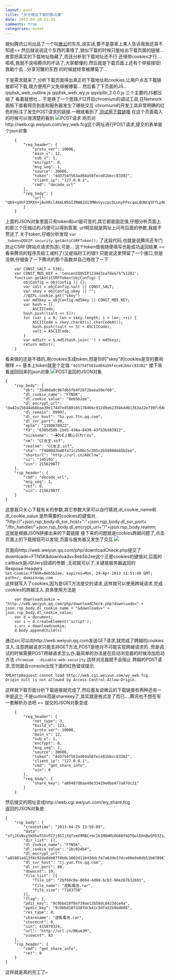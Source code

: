 ```yaml
---
layout: post
title: "关于微云下载的那点事"
date: 2013-04-28 21:31
comments: true
categories: notes
---
```


貌似腾讯公司出品了一个叫[微云](http://www.weiyun.com/index.html)的东东,说实话,要不是基家上某人告诉我我还真不知道==
然后就说说这个东西的事情了,貌似下载的时候只能给出下载页面的链接...故意把真实的下载地址隐藏了,而且分析到下载地址还不行
还得带cookies才行....咳咳,我就不说啥腾讯的坏话了,大家都懂的.然后就是下载页面上还有个举报按钮!我勒个去...分享河蟹的东西
的时候就经常被爆菊了...

于是需求就来了,分析下载页面得出真正的下载地址和cookies,让用户点击下载链接即可下载,既方便用户又免得被爆菊...
然后看了下页面的JS... qqdisk_web_outlink.js qqdisk_web_wy.js qqviplib_2.0.0.js 三个主要的JS都压缩了
看着就想吐... 于是换了一个思路,F12开启chromium的调试工具,在Network面板下查看网页到底和服务器发生了哪些交互
chromium的开发工具非常明确的红色的标注了发生POST请求的链接.一眼就看到了.[测试用下载链接](http://www.weiyun.com/web/outlink.html?Q69+qVhF33RXX+jAvhRil4kmLW5GIZRW8Zd13MWsUyvzpcDLunyFPxcqaLdUNtq5FfLp9Oj65Xr2XxTn298qsOWHWHqVdGuP7q1xMT4Do/y34dP00q4H7gpr94udJr/d2H23l0QGIKteptOEY1bTYLwkc+BRRdYEFvNb36XnUMBrS8pMf8RqoLJiAPrbXgYeBFvAwJu13QPHiQOe2lxS2i+V7/UDRpJr2qz8FqnOTHSQhaNXD+8s7uZIyaWH8INMc1Ls9Ay1XOc=)
在这个页面载入的时候可以很清楚的看到
![POST请求](https://lh4.googleusercontent.com/-ucFWlUgjt48/UX3Na09k-EI/AAAAAAAATTs/0EQyyTSdvlU/s2560/2013-04-29-093107_1365x566_scrot.png)
网页对http://web.cgi.weiyun.com/wy_web.fcg这个网址进行POST请求,提交的表单是个json对象

		{
			"req_header": {
				"proto_ver": 10006,
				"main_v": 12,
				"sub_v": 1,
				"encrypt": 0,
				"msg_seq": 1,
				"source": 30006,
				"token": "4d3754f563ad04a56fece81bbcc83302",
				"client_ip": "127.0.0.1",
				"cmd": "decode_url"
			},
			"req_body": {
				"url": "Q69+qVhF33RXX+jAvhRil4kmLW5GIZRW8Zd13MWsUyvzpcDLunyFPxcqaLdUNtq5FfLp9Oj65Xr2XxTn298qsOWHWHqVdGuP7q1xMT4Do/y34dP00q4H7gpr94udJr/d2H23l0QGIKteptOEY1bTYLwkc+BRRdYEFvNb36XnUMBrS8pMf8RqoLJiAPrbXgYeBFvAwJu13QPHiQOe2lxS2i+V7/UDRpJr2qz8FqnOTHSQhaNXD+8s7uZIyaWH8INMc1Ls9Ay1XOc="
			}
		}

上面的JSON对象里面只有token和url是可变的,其它都是固定值,仔细分析页面上的那三个压缩过的JS便可以得到答案.
url明显就是网址上问号后面的参数,我就不赘述了.关于token,仔细分析发现 ``var _token=QQVIP.security.getAntiCSRFToken();``
了这段代码,也就是说腾讯还专门防止CSRF(跨站点请求伪造),可是... 这个token值我随便填写也能成功返回结果 ==  看来腾讯的程序员偷工减料了(又是临时工的错!)
只能说这里预留了一个接口,但是没做,仔细查了一下腾讯的那个函数并自己修改了一下

		var CONST_SALT = 5381;
		var CONST_MD5_KEY = 'tencentQQVIP123443safde&!%^%1282';
		function getAntiCSRFToken(objConfig) {
			objConfig = objConfig || {};
			var salt = objConfig.salt || CONST_SALT;
			var skey = objConfig.skey || "";
			//QZFL.cookie.get("skey")
			var md5key = objConfig.md5key || CONST_MD5_KEY;
			var hash = [],
				ASCIICode;
			hash.push((salt << 5));
			for (var i = 0, len = skey.length; i < len; ++i) {
				ASCIICode = skey.charAt(i).charCodeAt();
				hash.push((salt << 5) + ASCIICode);
				salt = ASCIICode;
			}
			var md5str = $.md5(hash.join('') + md5key);
			return md5str;
		}

看来做的还是不错的,用cookies生成token,但是你的"skey"的cookies是空的要闹哪样 == 基本上token就是个定值 `"4d3754f563ad04a56fece81bbcc83302"`
接下来看返回回来的json对象
![POST返回的JSON对象](https://lh3.googleusercontent.com/-k4YDmt1pE5U/UX3Qm4FtssI/AAAAAAAATUY/yYOPPMky_CU/s2560/2013-04-29-094459_1363x571_scrot.png)

	{
		"rsp_body": {
			"dk": "3540da0c9b7db5fb4f26f2baea50ef60",
			"dl_cookie_name": "FTN5K",
			"dl_cookie_value": "8eb5b2ee",
			"dl_encrypt_url": "da42a15644a68baa30e174d7ed580165176d66c912d9eb235bb4d01363a32e739fc68cab7402869010e99ab64d899c2dd537b2ffc39e3464732acc7ac1413ec4",
			"dl_remain": 99997,
			"dl_svr_host": "hz.yun.ftn.qq.com",
			"dl_svr_port": 80,
			"eptm": "1398678922",
			"fd": "6385d50b-1be5-436a-8430-43f53b583922",
			"nickname": "─╄OvЁ１颗心只为ㄚòu",
			"nm": "CC女王.ssf",
			"realnm": "CC女王.ssf",
			"sha": "f9800d2bd0fa71c2506c5c305c2b50988eb5b2ee",
			"shorturl": "http://url.cn/A8Clnw",
			"sz": "145195",
			"uin": 215629877
		},
		"rsp_header": {
			"cmd": "decode_url",
			"msg_seq": 1,
			"ret": 0,
			"uin": 215629877
		}
	}

这里我只关心下载有关的参数,其它参数大家可以自行猜测,dl_cookie_name和dl_cookie_value 是所需要的cookies的键值对.  
"http://"+json.rsp_body.dl_svr_host+":"+json.rsp_body.dl_svr_port+
"/ftn_handler/"+json.rsp_body.dl_encrypt_url+"/"+json.rsp_body.realnm;  
这就是根据JSON拼接出来的下载链接
接下来的问题就是cookies跨越问题了,点击页面上的下载按钮可以发现,页面与服务器又发生了交互
![](https://lh4.googleusercontent.com/-0p2qXxU_V2U/UX3SepoENOI/AAAAAAAATU0/6fgUOyaR6FI/s2560/2013-04-29-095256_1363x569_scrot.png)

页面向http://web.weiyun.qq.com/php/downloadCheck.php提交了downloadn=FTN5K&downloadv=8eb5b2ee这个正是cookies的键值对,后面的callback是JQUery回调的参数
,无视就可以了,关键是服务器返回的  
Respose Headers  
`Set-Cookie:FTN5K=8eb5b2ee; expires=Mon, 29-Apr-2013 11:51:48 GMT; path=/; domain=qq.com`  
这样就写入了cookies,因为是GET方法提交的请求,这样就可以使用跨域请求.完成cookies的跨越注入.具体使用方法是

		var downloadcookie = "http://web.weiyun.qq.com/php/downloadCheck.php?downloadn=" + json.rsp_body.dl_cookie_name + "&downloadv=" + json.rsp_body.dl_cookie_value;
		var d = document;
		var s = d.createElement('script');
		s.src = downloadcookie;
		d.body.appendChild(s)

通过src可以向http://web.weiyun.qq.com发送GET请求,就完成了跨越的cookies注入.注意跨越请求只能支持GET方法,POST是绝对不可能实现跨越请求的.
但是调试的时候需要POST跨越请求怎么办,最简单的办法是在启动浏览器的时候添加启动方法 `chromium --disable-web-security`  这样浏览器就不会阻止
跨越的POST请求,否则就会console出现下面的红色错误提示.

	XMLHttpRequest cannot load http://web.cgi.weiyun.com/wy_web.fcg. Origin null is not allowed by Access-Control-Allow-Origin. 
这样就下载页面分析下载链接就完成了,然后基友说微云的下载链接有两种还有一中是[这个](http://www.weiyun.com/share.html?sharekey=a86487d6aa48e33429e0be477a87dc21)
不是outlink而是sharekey了,其实就是格式变了而已....腾讯也不想在写一套解析办法吧 == 提交的JSON对象变成

		{
			"req_header": {
				"net_type": 3,
				"build_v": 123,
				"proto_ver": 10006,
				"main_v": 12,
				"sub_v": 1,
				"encrypt": 0,
				"msg_seq": 1,
				"source": 30006,
				"token": "4d3754f563ad04a56fece81bbcc83302",
				"client_ip": "127.0.0.1",
				"cmd": "get_share_info",
				"uin": 0
			},
			"req_body": {
				"share_key": "a86487d6aa48e33429e0be477a87dc21"
			}
		}

然后提交的网址变成http://web.cgi.weiyun.com/wy_share.fcg  
返回的JSON对象是:

	{
		"rsp_body": {
			"createtime": "2013-04-25 13:50:09",
			"data": "xfjJXsNsySkhhwT5SvFC7j85IjXqTxmV9RBC+mcIk1MOmMi0G68fkDTQulEHnBwSPO3Zs/6oAR/k5WLMkpiezA2NFpoCI1LRe2vrko9mMVrP1PcrGnJY26n7Iogto20Wq6aIBm7VjNI9+D2TmXWw4LodHzIf4VhMMGRDacvH04yd4+W/fwG6BbpQKOma42CbA4d8OGken8hNFnnxjE5QIO5GKCPjgsKpxQtPsM0nNbgvKfnLdcPrvcnT+Dm5ZQbZnkdj022QE2ZzXGNfX0c1IA==",
			"dir_list": [],
			"dl_cookie_name": "FTN5K",
			"dl_cookie_value": "2bc024b4",
			"dl_encrypt_url": "a85801ad13f6c92de0de07f0b0c1002d11b438dcfe7a63de37dce08e9a0db51b0789677db4a256a57085b66b52ebe680ab796e9f5c844e620884a443b397339e",
			"dl_svr_host": "tj.yun.ftn.qq.com",
			"dl_svr_port": 80,
			"downcnt": 19,
			"file_list": [{
				"file_id": "2bf60c0a-8694-4d08-bcb3-90e267b32691",
				"file_name": "逆転電池.rar",
				"file_size": "7163756"
			}],
			"flag": 1,
			"pdir_key": "9c9bbd18f0a739ae12b58dcd423dce4a",
			"ppdir_key": "9c9bbd18f338fdcb41c5dfa52b9ed888",
			"res_type": 0,
			"sharename": "逆転電池.rar",
			"storecnt": 0,
			"uin": 415079324,
			"url": "http://url.cn/BKueJM",
			"viewcnt": 83
		},
		"rsp_header": {
			"cmd": "get_share_info",
			"ret": 0
		}
	}

这样就是真的完工了~
